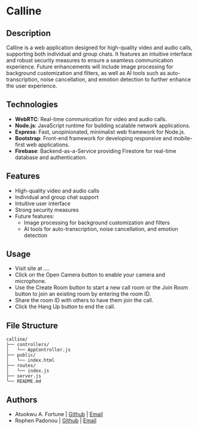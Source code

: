 # Calline

## Description
Calline is a web application designed for high-quality video and audio calls, supporting both individual and group chats. It features an intuitive interface and robust security measures to ensure a seamless communication experience. Future enhancements will include image processing for background customization and filters, as well as AI tools such as auto-transcription, noise cancellation, and emotion detection to further enhance the user experience.

## Technologies
- **WebRTC**: Real-time communication for video and audio calls.
- **Node.js**: JavaScript runtime for building scalable network applications.
- **Express**: Fast, unopinionated, minimalist web framework for Node.js.
- **Bootstrap**: Front-end framework for developing responsive and mobile-first web applications.
- **Firebase**: Backend-as-a-Service providing Firestore for real-time database and authentication.

## Features
- High-quality video and audio calls
- Individual and group chat support
- Intuitive user interface
- Strong security measures
- Future features:
  - Image processing for background customization and filters
  - AI tools for auto-transcription, noise cancellation, and emotion detection

## Usage
- Visit site at ....
- Click on the Open Camera button to enable your camera and microphone.
- Use the Create Room button to start a new call room or the Join Room button to join an existing room by entering the room ID.
- Share the room ID with others to have them join the call.
- Click the Hang Up button to end the call.

## File Structure
```
calline/
├── controllers/
│   └── AppController.js
├── public/
│   └── index.html
├── routes/
│   └── index.js
├── server.js
└── README.md
```

## Authors
- Atuokwu A. Fortune | [Github](https://github.com/Fortz47) | [Email](atukwu.fortune@gmail.com)
- Rophen Padonou | [Github](https://github.com/Rophpad) | [Email]()
